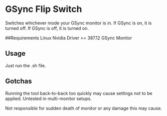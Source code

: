 # GSync Flip Switch
Switches whichever mode your GSync monitor is in. If GSync is on, it is turned off. If GSync is off, it is turned on.

##Requirements 
Linux
Nvidia Driver >= 387.12
GSync Monitor

## Usage
Just run the .sh file.

## Gotchas
Running the tool back-to-back too quickly may cause settings not to be applied.
Untested in multi-monitor setups.

Not responsible for sudden death of monitor or any damage this may cause.
